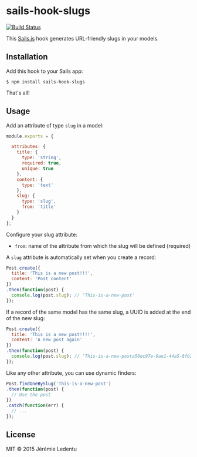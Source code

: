 # sails-hook-slugs

[![Build Status](https://travis-ci.org/jledentu/sails-hook-slugs.svg?branch=master)](https://travis-ci.org/jledentu/sails-hook-slugs)

This [Sails.js](https://github.com/balderdashy/sails) hook generates URL-friendly slugs in your models.

## Installation

Add this hook to your Sails app:

```shell
$ npm install sails-hook-slugs
```

That's all!

## Usage

Add an attribute of type `slug` in a model:

```js
module.exports = {

  attributes: {
    title: {
      type: 'string',
      required: true,
      unique: true
    },
    content: {
      type: 'text'
    },
    slug: {
      type: 'slug',
      from: 'title'
    }
  }
};
```

Configure your slug attribute:

* `from`: name of the attribute from which the slug will be defined (required)


A `slug` attribute is automatically set when you create a record:

```js
Post.create({
  title: 'This is a new post!!!',
  content: 'Post content'
})
.then(function(post) {
  console.log(post.slug); // 'This-is-a-new-post'
});
```

If a record of the same model has the same slug, a UUID is added at the end of the new slug:

```js
Post.create({
  title: 'This is a new post!!!!',
  content: 'A new post again'
})
.then(function(post) {
  console.log(post.slug); // 'This-is-a-new-posta50ec97e-9ae1-44a5-8fb2-81c665b61538'
});
```

Like any other attribute, you can use dynamic finders:

```js
Post.findOneBySlug('This-is-a-new-post')
.then(function(post) {
  // Use the post
})
.catch(function(err) {
  // ...
});
```

## License

MIT © 2015 Jérémie Ledentu
